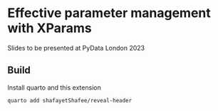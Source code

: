 # Effective parameter management with XParams

Slides to be presented at PyData London 2023


## Build

Install quarto and this extension

```
quarto add shafayetShafee/reveal-header
```
